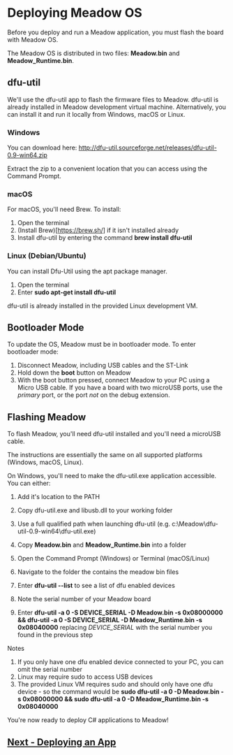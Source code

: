# Deploying Meadow OS

Before you deploy and run a Meadow application, you must flash the board with Meadow OS.

The Meadow OS is distributed in two files: **Meadow.bin** and **Meadow_Runtime.bin**.

## dfu-util
We'll use the dfu-util app to flash the firmware files to Meadow. dfu-util is already installed in Meadow development virtual machine.
Alternatively, you can install it and run it locally from Windows, macOS or Linux.

### Windows
You can download here: http://dfu-util.sourceforge.net/releases/dfu-util-0.9-win64.zip 

Extract the zip to a convenient location that you can access using the Command Prompt.

### macOS
For macOS, you'll need Brew. To install:
1. Open the terminal
1. (Install Brew)[https://brew.sh/] if it isn't installed already
1. Install dfu-util by entering the command **brew install dfu-util**

### Linux (Debian/Ubuntu)
You can install Dfu-Util using the apt package manager.
1. Open the terminal
1. Enter **sudo apt-get install dfu-util**

dfu-util is already installed in the provided Linux development VM.

## Bootloader Mode
To update the OS, Meadow must be in bootloader mode. To enter bootloader mode:
1. Disconnect Meadow, including USB cables and the ST-Link
1. Hold down the **boot** button on Meadow
1. With the boot button pressed, connect Meadow to your PC using a Micro USB cable. If you have a board with two microUSB ports, use the *primary* port, or the port *not* on the debug extension.

## Flashing Meadow
To flash Meadow, you'll need dfu-util installed and you'll need a microUSB cable.

The instructions are essentially the same on all supported platforms (Windows, macOS, Linux).

On Windows, you'll need to make the dfu-util.exe application accessible. You can either:
1. Add it's location to the PATH
1. Copy dfu-util.exe and libusb.dll to your working folder
1. Use a full qualified path when launching dfu-util (e.g. c:\Meadow\dfu-util-0.9-win64\dfu-util.exe)

1. Copy **Meadow.bin** and **Meadow_Runtime.bin** into a folder
1. Open the Command Prompt (Windows) or Terminal (macOS/Linux)
1. Navigate to the folder the contains the meadow bin files
1. Enter **dfu-util --list** to see a list of dfu enabled devices
1. Note the serial number of your Meadow board
1. Enter **dfu-util -a 0 -S DEVICE_SERIAL -D Meadow.bin -s 0x08000000 && dfu-util -a 0 -S DEVICE_SERIAL -D Meadow_Runtime.bin -s 0x08040000** replacing *DEVICE_SERIAL* with the serial number you found in the previous step

Notes
1. If you only have one dfu enabled device connected to your PC, you can omit the serial number 
2. Linux may require sudo to access USB devices
3. The provided Linux VM requires sudo and should only have one dfu device - so the command would be **sudo dfu-util -a 0 -D Meadow.bin -s 0x08000000 && sudo dfu-util -a 0 -D Meadow_Runtime.bin -s 0x08040000**

You're now ready to deploy C# applications to Meadow!

## [Next - Deploying an App](/guides/Getting_Started/Deployment/index.html)